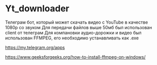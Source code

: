 # Yt_downloader
Телеграм бот, который может скачать видео с YouTube в качестве 1080p со звуком
Для передачи файлов выше 50мб был использован client от телеграм
Для компановки аудио-дорожки и видео был использован FFMPEG, его необходимо устанавливать как .exe


https://my.telegram.org/apps

https://www.geeksforgeeks.org/how-to-install-ffmpeg-on-windows/

